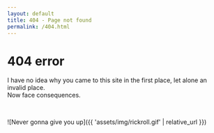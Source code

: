 ```yaml
---
layout: default
title: 404 - Page not found
permalink: /404.html
---
```


<div class="text-center">

# 404 error

I have no idea why you came to this site in the first place, let alone an invalid place.  
Now face consequences.

<br/>

![Never gonna give you up]({{ 'assets/img/rickroll.gif' | relative_url }})

</div>
